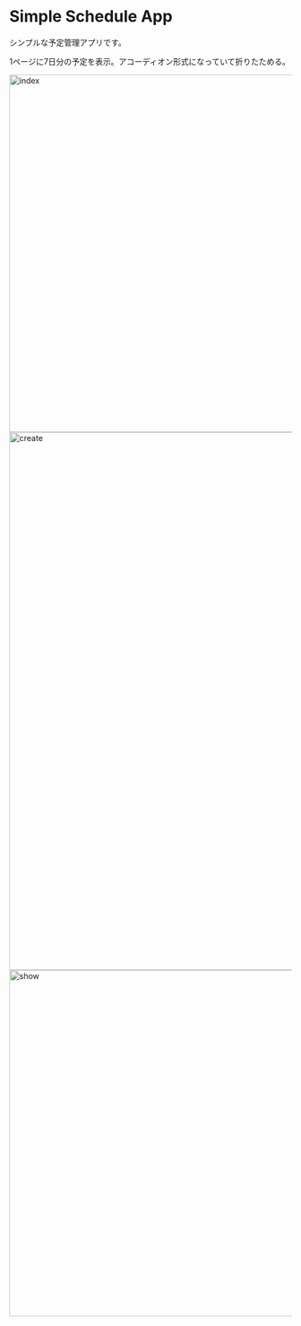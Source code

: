 # Simple Schedule App

シンプルな予定管理アプリです。

1ページに7日分の予定を表示。アコーディオン形式になっていて折りたためる。

<img width="638" alt="index" src="https://user-images.githubusercontent.com/84027833/221522983-0b33378b-d740-4e39-a6e8-c2688a4aa7e2.PNG">

<img width="960" alt="create" src="https://user-images.githubusercontent.com/84027833/221523405-a6fe1c0e-f9b1-491f-8d2a-ec092c92ab5c.PNG">
<img width="618" alt="show" src="https://user-images.githubusercontent.com/84027833/221523410-aa683655-3151-4516-9516-c06fbbb7fd99.PNG">


